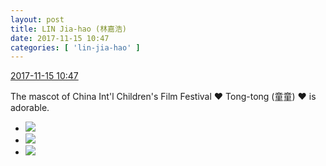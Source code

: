 ```yaml
---
layout: post
title: LIN Jia-hao (林嘉浩)
date: 2017-11-15 10:47
categories: [ 'lin-jia-hao' ]
---
```


<div class="weibo-info">
  <a href="https://weibo.com/6210352257/FvaS36MoE">2017-11-15 10:47</a>
</div>

The mascot of China Int'l Children's Film Festival :heart: Tong-tong (童童) :heart: is adorable.

<!-- more -->

<ul class="weibo-pic-list-1">
  <li class="weibo-pic">
    <a href="https://wx1.sinaimg.cn/mw690/006Mi0jTgy1flikq6ncp3j31hc0u07da.jpg"><img src="http://wx1.sinaimg.cn/thumb150/006Mi0jTgy1flikq6ncp3j31hc0u07da.jpg" /></a>
  </li>
  <li class="weibo-pic">
    <a href="https://wx4.sinaimg.cn/mw690/006Mi0jTgy1flikq7raipj31hc0tyn75.jpg"><img src="http://wx4.sinaimg.cn/thumb150/006Mi0jTgy1flikq7raipj31hc0tyn75.jpg" /></a>
  </li>
  <li class="weibo-pic">
    <a href="https://wx1.sinaimg.cn/mw690/006Mi0jTgy1flikq5ylpij31hc0u048g.jpg"><img src="http://wx1.sinaimg.cn/thumb150/006Mi0jTgy1flikq5ylpij31hc0u048g.jpg" /></a>
  </li>
</ul>
